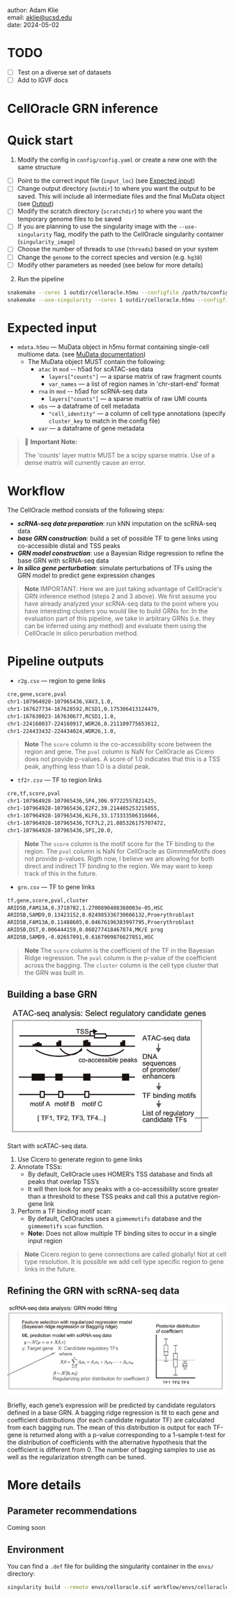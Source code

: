 author: Adam Klie <br>
email: aklie@ucsd.edu <br>
date: 2024-05-02

# TODO
- [ ] Test on a diverse set of datasets
- [ ] Add to IGVF docs

# CellOracle GRN inference

# Quick start
1. Modify the config in `config/config.yaml` or create a new one with the same structure
- [ ] Point to the correct input file (`input_loc`) (see [Expected input](#expected-input))
- [ ] Change output directory (`outdir`) to where you want the output to be saved. This will include all intermediate files and the final MuData object (see [Output](#output))
- [ ] Modify the scratch directory (`scratchdir`) to where you want the temporary genome files to be saved
- [ ] If you are planning to use the singularity image with the `--use-singularity` flag, modify the path to the CellOracle singularity container (`singularity_image`)
- [ ] Choose the number of threads to use (`threads`) based on your system
- [ ] Change the `genome` to the correct species and version (e.g. `hg38`)
- [ ] Modify other parameters as needed (see below for more details)

2. Run the pipeline
```bash
snakemake --cores 1 outdir/celloracle.h5mu --configfile /path/to/config.yaml
snakemake --use-singularity --cores 1 outdir/celloracle.h5mu --configfile /path/to/config.yaml  # Use singularity container
```

# Expected input
* `mdata.h5mu` — MuData object in h5mu format containing single-cell multiome data. (see [MuData documentation](https://mudata.readthedocs.io/en/latest/))
    * The MuData object MUST contain the following:
        * `atac` in `mod` -- h5ad for scATAC-seq data
            * `layers["counts"]` — a sparse matrix of raw fragment counts
            * `var_names` — a list of region names in 'chr-start-end' format
        * `rna` in `mod` -- h5ad for scRNA-seq data
            * `layers["counts"]` — a sparse matrix of raw UMI counts
        * `obs` — a dataframe of cell metadata
            * `"cell_identity"` — a column of cell type annotations (specify `cluster_key` to match in the config file)
        * `var` — a dataframe of gene metadata

> 🚨 **Important Note:**
>
> The 'counts' layer matrix MUST be a scipy sparse matrix. Use of a dense matrix will currently cause an error.
>

# Workflow
The CellOracle method consists of the following steps:
- ***scRNA-seq data preparation***: run kNN imputation on the scRNA-seq data
- ***base GRN construction***: build a set of possible TF to gene links using co-accessible distal and TSS peaks
- ***GRN model construction***: use a Bayesian Ridge regression to refine the base GRN with scRNA-seq data
- ***In silico gene perturbation***: simulate perturbations of TFs using the GRN model to predict gene expression changes

> **Note**
> IMPORTANT: Here we are just taking advantage of CellOracle's GRN inference method (steps 2 and 3 above). We first assume you have already analyzed your scRNA-seq data to the point where you have interesting clusters you would like to build GRNs for. In the evaluation part of this pipeline, we take in arbitrary GRNs (i.e. they can be inferred using any method) and evaluate them using the CellOracle in silico perurbation method.

# Pipeline outputs
* `r2g.csv` — region to gene links
```bash
cre,gene,score,pval
chr1-107964928-107965436,VAV3,1.0,
chr1-167627734-167628592,RCSD1,0.175306413124479,
chr1-167630023-167630677,RCSD1,1.0,
chr1-224160037-224160917,WDR26,0.211109775653612,
chr1-224433432-224434024,WDR26,1.0,
```
> **Note**
> The `score` column is the co-accessibility score between the region and gene. The `pval` column is NaN for CellOracle as Cicero does not provide p-values. A score of 1.0 indicates that this is a TSS peak, anything less than 1.0 is a distal peak.

* `tf2r.csv` — TF to region links
```bash
cre,tf,score,pval
chr1-107964928-107965436,SP4,306.97722557821425,
chr1-107964928-107965436,E2F2,39.214405253215055,
chr1-107964928-107965436,KLF6,33.173333506316666,
chr1-107964928-107965436,TCF7L2,21.085326175707472,
chr1-107964928-107965436,SP1,20.0,
```
> **Note**
> The `score` column is the motif score for the TF binding to the region. The `pval` column is NaN for CellOracle as GimmmeMotifs does not provide p-values. Rigth now, I believe we are allowing for both direct and indirect TF binding to the region. We may want to keep track of this in the future.

* `grn.csv` — TF to gene links
```bash
tf,gene,score,pval,cluster
ARID5B,FAM13A,0.3710782,1.2700890408360003e-05,HSC
ARID5B,SAMD9,0.13423152,0.024985336730666132,Proerythroblast
ARID5B,FAM13A,0.11488605,0.04676196383997795,Proerythroblast
ARID5B,DST,0.006444159,0.860277418467874,MK/E prog
ARID5B,SAMD9,-0.02657091,0.6167909876627851,HSC
```
> **Note**
> The `score` column is the coefficient of the TF in the Bayesian Ridge regression. The `pval` column is the p-value of the coefficient across the bagging. The `cluster` column is the cell type cluster that the GRN was built in.

## Building a base GRN
![Alt text](static/base_grn.png)

Start with scATAC-seq data.

1. Use Cicero to generate region to gene links
2. Annotate TSSs:
    - By default, CellOracle uses HOMER’s TSS database and finds all peaks that overlap TSS’s
    - It will then look for any peaks with a co-accessibility score greater than a threshold to these TSS peaks and call this a putative region-gene link
3. Perform a TF binding motif scan:
    - By default, CellOracles uses a `gimmemotifs` database and the `gimmemotifs` `scan` function.
    - **Note:** Does not allow multiple TF binding sites to occur in a single input region

> **Note**
> Cicero region to gene connections are called globally! Not at cell type resolution. It is possible we add cell type specific region to gene links in the future.

## Refining the GRN with scRNA-seq data
![Alt text](static/grn.png)

Briefly, each gene’s expression will be predicted by candidate regulators defined in a base GRN. A bagging ridge regression is fit to each gene and coefficient distributions (for each candidate regulator TF) are calculated from each bagging run. The mean of this distribution is output for each TF-gene is returned along with a p-value corresponding to a 1-sample t-test for the distribution of coefficients with the alternative hypothesis that the coefficient is different from 0. The number of bagging samples to use as well as the regularization strength can be tuned.

# More details

## Parameter recommendations
Coming soon

## Environment
You can find a `.def` file for building the singularity container in the `envs/` directory:
```bash
singularity build --remote envs/celloracle.sif workflow/envs/celloracle.def 
```
